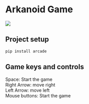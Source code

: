 # Arkanoid Game
<img src="images/arkanoid.gif">

## Project setup
```
pip install arcade
```
## Game keys and controls
Space: Start the game<br />
Right Arrow: move right<br />
Left Arrow: move left<br />
Mouse buttons: Start the game<br />

